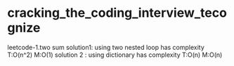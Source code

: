 # cracking_the_coding_interview_tecognize
leetcode-1.two sum
solution1: using two nested loop has complexity T:O(n^2) M:O(1) 
solution 2 : using dictionary has complexity T:O(n) M:O(n) 
